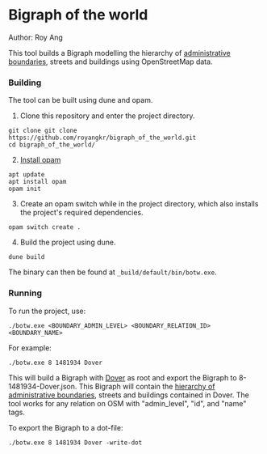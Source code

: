 # Bigraph of the world
Author: Roy Ang

This tool builds a Bigraph modelling the hierarchy of [administrative boundaries](https://wiki.openstreetmap.org/wiki/Tag:boundary%3Dadministrative), streets and buildings using OpenStreetMap data.

### Building

The tool can be built using dune and opam.

1. Clone this repository and enter the project directory.
```
git clone git clone https://github.com/royangkr/bigraph_of_the_world.git
cd bigraph_of_the_world/
```

2. [Install opam](https://opam.ocaml.org/doc/Install.html)
```
apt update
apt install opam
opam init
```

3. Create an opam switch while in the project directory, which also installs the project's required dependencies.
```
opam switch create .
```

4. Build the project using dune.
```
dune build
```

The binary can then be found at `_build/default/bin/botw.exe`.

### Running

To run the project, use:
```
./botw.exe <BOUNDARY_ADMIN_LEVEL> <BOUNDARY_RELATION_ID> <BOUNDARY_NAME>
```

For example:
```
./botw.exe 8 1481934 Dover
```

This will build a Bigraph with [Dover](https://www.openstreetmap.org/relation/1481934) as root and export the Bigraph to 8-1481934-Dover.json. This Bigraph will contain the [hierarchy of administrative boundaries](https://osm-boundaries.com/l/6fe0b904dcdf9b142bfe7a404e69fff3290b566f), streets and buildings contained in Dover. The tool works for any relation on OSM with "admin_level", "id", and "name" tags.

To export the Bigraph to a dot-file:
```
./botw.exe 8 1481934 Dover -write-dot
```
